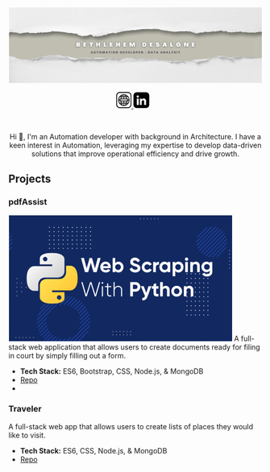 ![Cover Image](https://github.com/BethlehemDesalgne/bethlehemdesalgne/blob/main/images/cover%20-%20Copy.png)



<div align="center">
  <a href="https://bethlehemdesalgne.github.io/">
    <img src="https://github.com/BethlehemDesalgne/bethlehemdesalgne/blob/main/images/website.png" width="30" alt="Website" title="Visit my website!">
  </a>
  <a href="https://www.linkedin.com/in/bethlehem-desalgne/" style="margin-right: 10px;">
    <img src="https://github.com/BethlehemDesalgne/bethlehemdesalgne/blob/main/images/linkedin.png" width="31.5" alt="LinkedIn" title="Connect on LinkedIn">
  </a>
</div>

<br> <!-- Adds a space before the greeting -->

<div align="center">
Hi 👋, I'm an Automation developer with background in Architecture. I have a keen interest in Automation, leveraging my expertise to develop data-driven solutions that improve operational efficiency and drive growth. 
</div>

## Projects

### pdfAssist
![pdfAssist Screenshot](https://github.com/BethlehemDesalgne/Browser-Automation-Web-Scraping-Craigslist/blob/main/images/IMAGES.png)
A full-stack web application that allows users to create documents ready for filing in court by simply filling out a form.
- **Tech Stack:** ES6, Bootstrap, CSS, Node.js, & MongoDB
- [Repo](https://github.com/BethlehemDesalgne/Browser-Automation-Web-Scraping-Craigslist)
- 

### Traveler
A full-stack web app that allows users to create lists of places they would like to visit.
- **Tech Stack:** ES6, CSS, Node.js, & MongoDB
- [Repo](link-to-repo)

<!-- You can add more projects here -->

